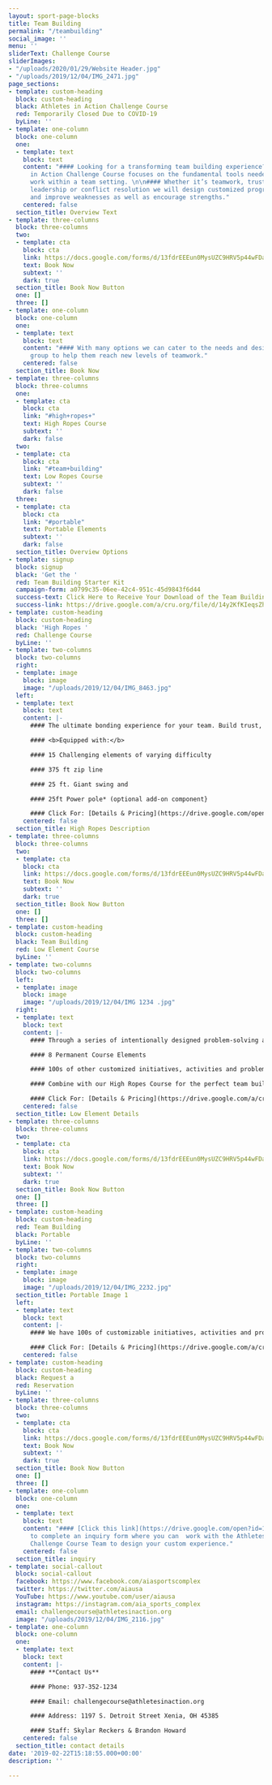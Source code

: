 ```yaml
---
layout: sport-page-blocks
title: Team Building
permalink: "/teambuilding"
social_image: ''
menu: ''
sliderText: Challenge Course
sliderImages:
- "/uploads/2020/01/29/Website Header.jpg"
- "/uploads/2019/12/04/IMG_2471.jpg"
page_sections:
- template: custom-heading
  block: custom-heading
  black: Athletes in Action Challenge Course
  red: Temporarily Closed Due to COVID-19
  byLine: ''
- template: one-column
  block: one-column
  one:
  - template: text
    block: text
    content: "#### Looking for a transforming team building experience? The Athletes
      in Action Challenge Course focuses on the fundamental tools needed to successfully
      work within a team setting. \n\n#### Whether it’s teamwork, trust, communication,
      leadership or conflict resolution we will design customized programs to pinpoint
      and improve weaknesses as well as encourage strengths."
    centered: false
  section_title: Overview Text
- template: three-columns
  block: three-columns
  two:
  - template: cta
    block: cta
    link: https://docs.google.com/forms/d/13fdrEEEun0MysUZC9HRV5p44wFDai1LYcGKY2olnvrU/edit
    text: Book Now
    subtext: ''
    dark: true
  section_title: Book Now Button
  one: []
  three: []
- template: one-column
  block: one-column
  one:
  - template: text
    block: text
    content: "#### With many options we can cater to the needs and desires of your
      group to help them reach new levels of teamwork."
    centered: false
  section_title: Book Now
- template: three-columns
  block: three-columns
  one:
  - template: cta
    block: cta
    link: "#high+ropes+"
    text: High Ropes Course
    subtext: ''
    dark: false
  two:
  - template: cta
    block: cta
    link: "#team+building"
    text: Low Ropes Course
    subtext: ''
    dark: false
  three:
  - template: cta
    block: cta
    link: "#portable"
    text: Portable Elements
    subtext: ''
    dark: false
  section_title: Overview Options
- template: signup
  block: signup
  black: 'Get the '
  red: Team Building Starter Kit
  campaign-form: a0799c35-06ee-42c4-951c-45d9843f6d44
  success-text: Click Here to Receive Your Download of the Team Building Starter Kit
  success-link: https://drive.google.com/a/cru.org/file/d/14y2KfKIeqsZh8vjO8P4WK3e6MMqmzmY3/view?usp=sharing
- template: custom-heading
  block: custom-heading
  black: 'High Ropes '
  red: Challenge Course
  byLine: ''
- template: two-columns
  block: two-columns
  right:
  - template: image
    block: image
    image: "/uploads/2019/12/04/IMG_8463.jpg"
  left:
  - template: text
    block: text
    content: |-
      #### The ultimate bonding experience for your team. Build trust, conquer fear and increase confidence on our double-decker high ropes course. Designed to draw participants out of their comfort zone and encourage on another towards growth.

      #### <b>Equipped with:</b>

      #### 15 Challenging elements of varying difficulty

      #### 375 ft zip line

      #### 25 ft. Giant swing and

      #### 25ft Power pole* (optional add-on component}

      #### Click For: [Details & Pricing](https://drive.google.com/open?id=1tF69y57JNf28vQ_jPXEiA6OBbOouz6cz)
    centered: false
  section_title: High Ropes Description
- template: three-columns
  block: three-columns
  two:
  - template: cta
    block: cta
    link: https://docs.google.com/forms/d/13fdrEEEun0MysUZC9HRV5p44wFDai1LYcGKY2olnvrU/edit
    text: Book Now
    subtext: ''
    dark: true
  section_title: Book Now Button
  one: []
  three: []
- template: custom-heading
  block: custom-heading
  black: Team Building
  red: Low Element Course
  byLine: ''
- template: two-columns
  block: two-columns
  left:
  - template: image
    block: image
    image: "/uploads/2019/12/04/IMG 1234 .jpg"
  right:
  - template: text
    block: text
    content: |-
      #### Through a series of intentionally designed problem-solving activities our low element course will help your team increase communication, build trust, overcome conflict, develop leadership, grow in resilience and establish culture.

      #### 8 Permanent Course Elements

      #### 100s of other customized initiatives, activities and problem-solving games.

      #### Combine with our High Ropes Course for the perfect team building experience.

      #### Click For: [Details & Pricing](https://drive.google.com/a/cru.org/file/d/1tF69y57JNf28vQ_jPXEiA6OBbOouz6cz/view?usp=sharing)
    centered: false
  section_title: Low Element Details
- template: three-columns
  block: three-columns
  two:
  - template: cta
    block: cta
    link: https://docs.google.com/forms/d/13fdrEEEun0MysUZC9HRV5p44wFDai1LYcGKY2olnvrU/edit
    text: Book Now
    subtext: ''
    dark: true
  section_title: Book Now Button
  one: []
  three: []
- template: custom-heading
  block: custom-heading
  red: Team Building
  black: Portable
  byLine: ''
- template: two-columns
  block: two-columns
  right:
  - template: image
    block: image
    image: "/uploads/2019/12/04/IMG_2232.jpg"
  section_title: Portable Image 1
  left:
  - template: text
    block: text
    content: |-
      #### We have 100s of customizable initiatives, activities and problem-solving games that we can bring almost anywhere. If you’re unable to bring your team to us then allow us to come to you. Our portable team building program allows more flexibility for you and your team.

      #### Click For: [Details & Pricing](https://drive.google.com/a/cru.org/file/d/1tF69y57JNf28vQ_jPXEiA6OBbOouz6cz/view?usp=sharing)
    centered: false
- template: custom-heading
  block: custom-heading
  black: Request a
  red: Reservation
  byLine: ''
- template: three-columns
  block: three-columns
  two:
  - template: cta
    block: cta
    link: https://docs.google.com/forms/d/13fdrEEEun0MysUZC9HRV5p44wFDai1LYcGKY2olnvrU/edit
    text: Book Now
    subtext: ''
    dark: true
  section_title: Book Now Button
  one: []
  three: []
- template: one-column
  block: one-column
  one:
  - template: text
    block: text
    content: "#### [Click this link](https://drive.google.com/open?id=13fdrEEEun0MysUZC9HRV5p44wFDai1LYcGKY2olnvrU)
      to complete an inquiry form where you can  work with the Athletes in Action
      Challenge Course Team to design your custom experience."
    centered: false
  section_title: inquiry
- template: social-callout
  block: social-callout
  facebook: https://www.facebook.com/aiasportscomplex
  twitter: https://twitter.com/aiausa
  YouTube: https://www.youtube.com/user/aiausa
  instagram: https://instagram.com/aia_sports_complex
  email: challengecourse@athletesinaction.org
  image: "/uploads/2019/12/04/IMG_2116.jpg"
- template: one-column
  block: one-column
  one:
  - template: text
    block: text
    content: |-
      #### **Contact Us**

      #### Phone: 937-352-1234

      #### Email: challengecourse@athletesinaction.org

      #### Address: 1197 S. Detroit Street Xenia, OH 45385

      #### Staff: Skylar Reckers & Brandon Howard
    centered: false
  section_title: contact details
date: '2019-02-22T15:18:55.000+00:00'
description: ''

---
```

